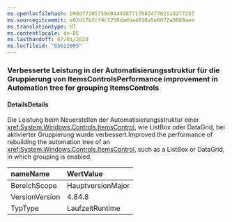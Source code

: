 ```yaml
---
ms.openlocfilehash: b90df72057594044458771f6824f7621a427725f
ms.sourcegitcommit: e02d17b2cf9c1258dadda4810a5e6072a0089aee
ms.translationtype: HT
ms.contentlocale: de-DE
ms.lasthandoff: 07/01/2020
ms.locfileid: "85622005"
---
```

### <a name="performance-improvement-in-automation-tree-for-grouping-itemscontrols"></a><span data-ttu-id="99499-101">Verbesserte Leistung in der Automatisierungsstruktur für die Gruppierung von ItemsControls</span><span class="sxs-lookup"><span data-stu-id="99499-101">Performance improvement in Automation tree for grouping ItemsControls</span></span>

#### <a name="details"></a><span data-ttu-id="99499-102">Details</span><span class="sxs-lookup"><span data-stu-id="99499-102">Details</span></span>

<span data-ttu-id="99499-103">Die Leistung beim Neuerstellen der Automatisierungsstruktur einer <xref:System.Windows.Controls.ItemsControl>, wie ListBox oder DataGrid, bei aktivierter Gruppierung wurde verbessert.</span><span class="sxs-lookup"><span data-stu-id="99499-103">Improved the performance of rebuilding the automation tree of an <xref:System.Windows.Controls.ItemsControl>, such as a ListBox or DataGrid, in which grouping is enabled.</span></span>

| <span data-ttu-id="99499-104">name</span><span class="sxs-lookup"><span data-stu-id="99499-104">Name</span></span>    | <span data-ttu-id="99499-105">Wert</span><span class="sxs-lookup"><span data-stu-id="99499-105">Value</span></span>       |
|:--------|:------------|
| <span data-ttu-id="99499-106">Bereich</span><span class="sxs-lookup"><span data-stu-id="99499-106">Scope</span></span>   |<span data-ttu-id="99499-107">Hauptversion</span><span class="sxs-lookup"><span data-stu-id="99499-107">Major</span></span>|
|<span data-ttu-id="99499-108">Version</span><span class="sxs-lookup"><span data-stu-id="99499-108">Version</span></span>|<span data-ttu-id="99499-109">4.8</span><span class="sxs-lookup"><span data-stu-id="99499-109">4.8</span></span>|
|<span data-ttu-id="99499-110">Typ</span><span class="sxs-lookup"><span data-stu-id="99499-110">Type</span></span>|<span data-ttu-id="99499-111">Laufzeit</span><span class="sxs-lookup"><span data-stu-id="99499-111">Runtime</span></span>|
